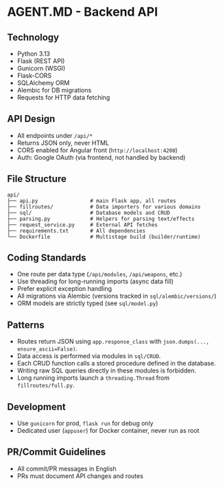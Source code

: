 # AGENT.MD - Backend API

## Technology
- Python 3.13
- Flask (REST API)
- Gunicorn (WSGI)
- Flask-CORS
- SQLAlchemy ORM
- Alembic for DB migrations
- Requests for HTTP data fetching

## API Design
- All endpoints under `/api/*`
- Returns JSON only, never HTML
- CORS enabled for Angular front (`http://localhost:4200`)
- Auth: Google OAuth (via frontend, not handled by backend)

## File Structure
```
api/
├── api.py                 # main Flask app, all routes
├── fillroutes/            # Data importers for various domains
├── sql/                   # Database models and CRUD
├── parsing.py             # Helpers for parsing text/effects
├── request_service.py     # External API fetches
├── requirements.txt       # All dependencies
└── Dockerfile             # Multistage build (builder/runtime)
```

## Coding Standards
- One route per data type (`/api/modules`, `/api/weapons`, etc.)
- Use threading for long-running imports (async data fill)
- Prefer explicit exception handling
- All migrations via Alembic (versions tracked in `sql/alembic/versions/`)
- ORM models are strictly typed (see `sql/model.py`)

## Patterns
- Routes return JSON using `app.response_class` with `json.dumps(..., ensure_ascii=False)`.
- Data access is performed via modules in `sql/CRUD`.
- Each CRUD function calls a stored procedure defined in the database.
- Writing raw SQL queries directly in these modules is forbidden.
- Long running imports launch a `threading.Thread` from `fillroutes/full.py`.

## Development
- Use `gunicorn` for prod, `flask run` for debug only
- Dedicated user (`appuser`) for Docker container, never run as root

## PR/Commit Guidelines
- All commit/PR messages in English
- PRs must document API changes and routes
